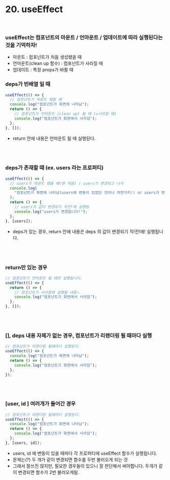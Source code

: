 # 20. useEffect

<br>

### useEffect는 컴포넌트의 **마운트 / 언마운트 / 업데이트**에 따라 실행된다는 것을 기억하자!

- 마운트 : 컴포넌트가 처음 생성됐을 때
- 언마운트(clean up 함수) : 컴포넌트가 사라질 때
- 업데이트 : 특정 props가 바뀔 때
  <br>

### deps가 빈배열 일 때

```jsx
useEffect(() => {
  // 컴포넌트가 마운트 됐을 때
  console.log("컴포넌트가 화면에 나타남");
  return () => {
    // 컴포넌트가 언마운트 (clean up) 될 때 (=사라질 떄)
    console.log("컴포넌트가 화면에서 사라짐");
  };
}, []);
```

- return 안에 내용은 언마운트 될 때 실행된다.

<br>
<br>

### deps가 존재할 떄 (ex. users 라는 프로퍼티)

```jsx
useEffect(() => {
  // users가 마운트 됐을 때(맨 처음) / users가 변경되고 나서
  console.log(
    "컴포넌트가 화면에 나타남(users에 변동이 있었던 것이나 마찬가지!) or users가 변경됨"
  );
  return () => {
    // users의 값이 변경되기 직전!에 실행됨
    console.log("users가 변경됩니다!");
  };
}, [users]);
```

- deps가 있는 경우, return 안에 내용은 deps 의 값이 변경되기 직!전!에! 실행됩니다.

<br>
<br>

### return만 있는 경우

```jsx
// 컴포넌트가 언마운트 될 때만 실행됩니다.
useEffect(() => {
  return () => {
    // 컴포넌트가 사라질때 실행될 내용ㄴ
    console.log("컴포넌트가 화면에서 사라짐");
  };
}, []);
```

<br>
<br>

### [], deps 내용 자체가 없는 경우, 컴포넌트가 리렌더링 될 때마다 실행

```jsx
// 컴포넌트가 리렌더링 될때마다 실행된다.
useEffect(() => {
  console.log("컴포넌트가 화면에 나타남");
  return () => {
    console.log("컴포넌트가 화면에서 사라짐");
  };
});
```

<br>
<br>

### [user, id ] 여러개가 들어간 경우

```jsx
// 컴포넌트가 리렌더링 될때마다 실행된다.
useEffect(() => {
  console.log("컴포넌트가 화면에 나타남");
  return () => {
    console.log("컴포넌트가 화면에서 사라짐");
  };
}, [users, id]);
```

- users, id 에 변동이 있을 때마다 각 프로퍼티에 useEffect 함수가 실행됩니다.
- 문제는(?) 두 개가 같이 변경되면 함수를 두번 불러오게 되는 것
- 그래서 잘쓰진 않지만, 필요한 경우들이 있으니 잘 판단해서 써야합니다.
  두개가 같이 변경되면 함수가 2번 불러오게됨.
